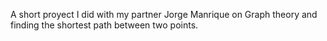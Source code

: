 A short proyect I did with my partner Jorge Manrique on Graph theory and finding the shortest path between two points.
